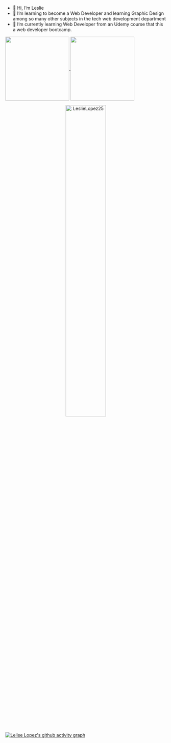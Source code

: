 - 👋 Hi, I’m Leslie
- 👀 I’m learning to become a Web Developer and learning Graphic Design among so many other subjects in the tech web development department
- 🌱 I’m currently learning Web Developer from an Udemy course that this a web developer bootcamp.

<a href="https://github.com/LeslieLopez25/github-readme-stats">
  <img height=200 align="center" src="https://github-readme-stats.vercel.app/api?username=LeslieLopez25&theme=holi" />
</a>
<a href="https://github.com/LeslieLopez25/convoychat">
  <img height=200 align="center" src="https://github-readme-stats.vercel.app/api/top-langs?username=LeslieLopez25&theme=holi&layout=compact&langs_count=8&card_width=320" />
</a>

<p align="center" margin-bottom="10px">
<img width="50%" src="https://github-readme-streak-stats.herokuapp.com/?user=LeslieLopez25&theme=holi-theme&hide_border=true" alt="LeslieLopez25" />
</p>

[![Lelise Lopez's github activity graph](https://github-readme-activity-graph.vercel.app/graph?username=LeslieLopez25&theme=react-dark)](https://github.com/LeslieLopez25/github-readme-activity-graph)

<!---
LeslieLopez25/LeslieLopez25 is a ✨ special ✨ repository because its `README.md` (this file) appears on your GitHub profile.
You can click the Preview link to take a look at your changes.
--->
